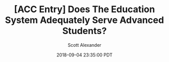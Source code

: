 ---
layout: podcast
title: "[ACC Entry] Does The Education System Adequately Serve Advanced Students?"
author: Scott Alexander
description: https://slatestarcodex.com/2018/09/04/acc-entry-does-the-education-system-adequately-serve-advanced-students/
date: 2018-09-04 23:35:00 PDT
length: 730621
duration: 183
guid: acc-entry-does-the-education-system-adequately-serve-advanced-students
---